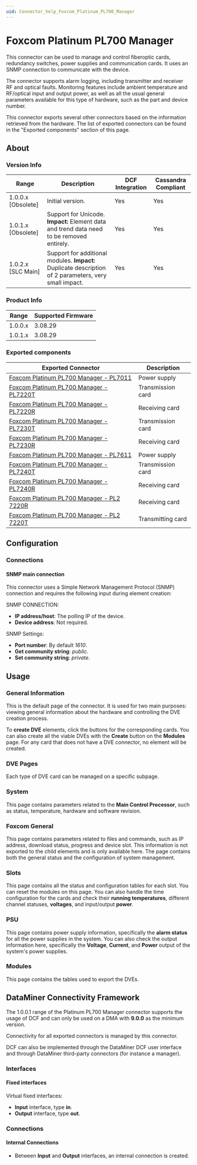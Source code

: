 ```yaml
---
uid: Connector_help_Foxcom_Platinum_PL700_Manager
---
```


# Foxcom Platinum PL700 Manager

This connector can be used to manage and control fiberoptic cards, redundancy switches, power supplies and communication cards. It uses an SNMP connection to communicate with the device.

The connector supports alarm logging, including transmitter and receiver RF and optical faults. Monitoring features include ambient temperature and RF/optical input and output power, as well as all the usual general parameters available for this type of hardware, such as the part and device number.

This connector exports several other connectors based on the information retrieved from the hardware. The list of exported connectors can be found in the "Exported components" section of this page.

## About

### Version Info

| **Range**            | **Description**                                                                                       | **DCF Integration** | **Cassandra Compliant** |
|----------------------|-------------------------------------------------------------------------------------------------------|---------------------|-------------------------|
| 1.0.0.x [Obsolete]     |Initial version.                                                                                      | Yes                 | Yes                     |
| 1.0.1.x [Obsolete]     |Support for Unicode. **Impact:** Element data and trend data need to be removed entirely.             | Yes                 | Yes                     |
| 1.0.2.x [SLC Main]   | Support for additional modules. **Impact:** Duplicate description of 2 parameters, very small impact. | Yes                 | Yes                     |

### Product Info

| Range     | Supported Firmware     |
|-----------|------------------------|
| 1.0.0.x   | 3.08.29                |
| 1.0.1.x   | 3.08.29                |

### Exported components

| **Exported Connector**                                                                                                 | **Description**   |
|------------------------------------------------------------------------------------------------------------------------|-------------------|
| [Foxcom Platinum PL700 Manager - PL7011](xref:Connector_help_Foxcom_Platinum_PL700_Manager_-_PL7011)         | Power supply      |
| [Foxcom Platinum PL700 Manager - PL7220T](xref:Connector_help_Foxcom_Platinum_PL700_Manager_-_PL7220T)       | Transmission card |
| [Foxcom Platinum PL700 Manager - PL7220R](xref:Connector_help_Foxcom_Platinum_PL700_Manager_-_PL7220R)       | Receiving card    |
| [Foxcom Platinum PL700 Manager - PL7230T](xref:Connector_help_Foxcom_Platinum_PL700_Manager_-_PL7230T)       | Transmission card |
| [Foxcom Platinum PL700 Manager - PL7230R](xref:Connector_help_Foxcom_Platinum_PL700_Manager_-_PL7230R)       | Receiving card    |
| [Foxcom Platinum PL700 Manager - PL7611](xref:Connector_help_Foxcom_Platinum_PL700_Manager_-_PL7611)         | Power supply      |
| [Foxcom Platinum PL700 Manager - PL7240T](xref:Connector_help_Foxcom_Platinum_PL700_Manager_-_PL7240T)       | Transmission card |
| [Foxcom Platinum PL700 Manager - PL7240R](xref:Connector_help_Foxcom_Platinum_PL700_Manager_-_PL7240R)       | Receiving card    |
| [Foxcom Platinum PL700 Manager - PL2 7220R](xref:Connector_help_Foxcom_Platinum_PL700_Manager_-_PL2_7220R) | Receiving card    |
| [Foxcom Platinum PL700 Manager - PL2 7220T](xref:Connector_help_Foxcom_Platinum_PL700_Manager_-_PL2_7220T) | Transmitting card |

## Configuration

### Connections

#### SNMP main connection

This connector uses a Simple Network Management Protocol (SNMP) connection and requires the following input during element creation:

SNMP CONNECTION:

- **IP address/host**: The polling IP of the device.
- **Device address**: Not required.

SNMP Settings:

- **Port number**: By default *1610*.
- **Get community string**: *public.*
- **Set community string**: *private*.

## Usage

### General Information

This is the default page of the connector. It is used for two main purposes: viewing general information about the hardware and controlling the DVE creation process.

To **create DVE** elements, click the buttons for the corresponding cards. You can also create all the viable DVEs with the **Create** button on the **Modules** page. For any card that does not have a DVE connector, no element will be created.

### DVE Pages

Each type of DVE card can be managed on a specific subpage.

### System

This page contains parameters related to the **Main Control Processor**, such as status, temperature, hardware and software revision.

### Foxcom General

This page contains parameters related to files and commands, such as IP address, download status, progress and device slot. This information is not exported to the child elements and is only available here. The page contains both the general status and the configuration of system management.

### Slots

This page contains all the status and configuration tables for each slot. You can reset the modules on this page. You can also handle the time configuration for the cards and check their **running temperatures**, different channel statuses, **voltages**, and input/output **power**.

### PSU

This page contains power supply information, specifically the **alarm status** for all the power supplies in the system. You can also check the output information here, specifically the **Voltage**, **Current**, and **Power** output of the system's power supplies.

### Modules

This page contains the tables used to export the DVEs.

## DataMiner Connectivity Framework

The 1.0.0.1 range of the Platinum PL700 Manager connector supports the usage of DCF and can only be used on a DMA with **9.0.0** as the minimum version.

Connectivity for all exported connectors is managed by this connector.

DCF can also be implemented through the DataMiner DCF user interface and through DataMiner third-party connectors (for instance a manager).

### Interfaces

#### Fixed interfaces

Virtual fixed interfaces:

- **Input** interface, type **in**.
- **Output** interface, type **out**.

### Connections

#### Internal Connections

- Between **Input** and **Output** interfaces, an internal connection is created.
